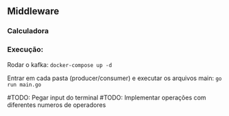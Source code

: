 ## Middleware 

### Calculadora


### Execução:
Rodar o kafka: `docker-compose up -d`

Entrar em cada pasta (producer/consumer) e executar os arquivos main: `go run main.go`

#TODO: Pegar input do terminal
#TODO: Implementar operações com diferentes numeros de operadores